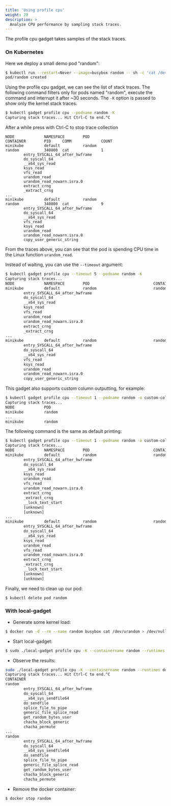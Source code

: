 ```yaml
---
title: 'Using profile cpu'
weight: 20
description: >
  Analyze CPU performance by sampling stack traces.
---
```


The profile cpu gadget takes samples of the stack traces.

### On Kubernetes

Here we deploy a small demo pod "random":

```bash
$ kubectl run --restart=Never --image=busybox random -- sh -c 'cat /dev/urandom > /dev/null'
pod/random created
```

Using the profile cpu gadget, we can see the list of stack traces.
The following command filters only for pods named "random", execute the command
and interrupt it after ~30 seconds. The `-K` option is passed to show only the
kernel stack traces.

```bash
$ kubectl gadget profile cpu --podname random -K
Capturing stack traces... Hit Ctrl-C to end.^C
```

After a while press with Ctrl-C to stop trace collection

```
NODE             NAMESPACE        POD                            CONTAINER        PID     COMM             COUNT
minikube         default          random                         random           340800  cat              1
        entry_SYSCALL_64_after_hwframe
        do_syscall_64
        __x64_sys_read
        ksys_read
        vfs_read
        urandom_read
        urandom_read_nowarn.isra.0
        extract_crng
        _extract_crng
...
minikube         default          random                         random           340800  cat              9
        entry_SYSCALL_64_after_hwframe
        do_syscall_64
        __x64_sys_read
        vfs_read
        ksys_read
        urandom_read
        urandom_read_nowarn.isra.0
        copy_user_generic_string
```

From the traces above, you can see that the pod is spending CPU time in the
Linux function `urandom_read`.

Instead of waiting, you can use the `--timeout` argument:

```bash
$ kubectl gadget profile cpu --timeout 5 --podname random -K
Capturing stack traces...
NODE             NAMESPACE        POD                            CONTAINER        PID     COMM             COUNT
minikube         default          random                         random           340800  cat              1
        entry_SYSCALL_64_after_hwframe
        do_syscall_64
        __x64_sys_read
        ksys_read
        vfs_read
        urandom_read
        urandom_read_nowarn.isra.0
        extract_crng
        _extract_crng
...
minikube         default          random                         random           340800  cat              9
        entry_SYSCALL_64_after_hwframe
        do_syscall_64
        __x64_sys_read
        vfs_read
        ksys_read
        urandom_read
        urandom_read_nowarn.isra.0
        copy_user_generic_string
```

This gadget also supports custom column outputting, for example:

```bash
$ kubectl gadget profile cpu --timeout 1 --podname random -o custom-columns=node,pod
Capturing stack traces...
NODE             POD
minikube         random
...
minikube         random
```

The following command is the same as default printing:

```bash
$ kubectl gadget profile cpu --timeout 1 --podname random -o custom-columns=node,namespace,pod,container,pid,comm,count,stack
Capturing stack traces...
NODE             NAMESPACE        POD                            CONTAINER        PID     COMM             COUNT
minikube         default          random                         random           340800  cat              1
        entry_SYSCALL_64_after_hwframe
        do_syscall_64
        __x64_sys_read
        ksys_read
        urandom_read
        vfs_read
        urandom_read_nowarn.isra.0
        extract_crng
        _extract_crng
        __lock_text_start
        [unknown]
        [unknown]
...
minikube         default          random                         random           340800  cat              1
        entry_SYSCALL_64_after_hwframe
        do_syscall_64
        __x64_sys_read
        ksys_read
        urandom_read
        vfs_read
        urandom_read_nowarn.isra.0
        extract_crng
        _extract_crng
        __lock_text_start
        [unknown]
        [unknown]
```

Finally, we need to clean up our pod:

```bash
$ kubectl delete pod random
```

### With local-gadget

* Generate some kernel load:

```bash
$ docker run -d --rm --name random busybox cat /dev/urandom > /dev/null
```

* Start local-gadget:

```bash
$ sudo ./local-gadget profile cpu -K --containername random --runtimes docker
```

* Observe the results:

```bash
sudo ./local-gadget profile cpu -K --containername random --runtimes docker
Capturing stack traces... Hit Ctrl-C to end.^C
CONTAINER                                                                                    COMM             PID        COUNT
random                                                                                       cat              641045     1
        entry_SYSCALL_64_after_hwframe
        do_syscall_64
        __x64_sys_sendfile64
        do_sendfile
        splice_file_to_pipe
        generic_file_splice_read
        get_random_bytes_user
        chacha_block_generic
        chacha_permute
...
random                                                                                       cat              641045     5
        entry_SYSCALL_64_after_hwframe
        do_syscall_64
        __x64_sys_sendfile64
        do_sendfile
        splice_file_to_pipe
        generic_file_splice_read
        get_random_bytes_user
        chacha_block_generic
        chacha_permute
```

* Remove the docker container:

```bash
$ docker stop random
```
